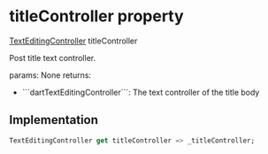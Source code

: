 


# titleController property









[TextEditingController](https://api.flutter.dev/flutter/widgets/TextEditingController-class.html) titleController
  




<p>Post title text controller.</p>
<p>params:
None
returns:</p>
<ul>
<li>```dartTextEditingController```: The text controller of the title body</li>
</ul>



## Implementation

```dart
TextEditingController get titleController => _titleController;
```








